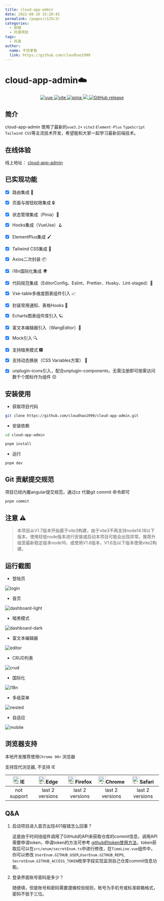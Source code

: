 ```yaml
---
title: cloud-app-admin
date: 2022-08-26 15:20:42
permalink: /pages/c125c3/
categories:
  - 前端
  - 开源项目
tags:
  - 开源
author: 
  name: 干巴爹兔
  link: https://github.com/cloudhao1999
---
```

<h1>cloud-app-admin☁️</h1>

<p align="center">
  <a href="https://github.com/vuejs/core">
    <img src="https://img.shields.io/badge/vue-3.2.38-brightgreen.svg" alt="vue">
  </a>
  <a href="https://github.com/vitejs/vite">
    <img src="https://img.shields.io/badge/vite-3.1.0-brightgreen.svg" alt="vite">
  </a>
  <a href="https://github.com/vuejs/pinia">
    <img src="https://img.shields.io/badge/pinia-2.0.21-brightgreen.svg" alt="pinia">
  </a>
  <a href="https://github.com/cloudhao1999/cloud-app-admin/blob/master/LICENSE">
    <img src="https://img.shields.io/github/license/cloudhao1999/cloud-app-admin">
  </a>
  <a href="https://github.com/cloudhao1999/cloud-app-admin/releases">
    <img src="https://img.shields.io/github/v/release/cloudhao1999/cloud-app-admin.svg" alt="GitHub release">
  </a>
</p>

## 简介

cloud-app-admin 使用了最新的`vue3.2+` `vite3` `Element-Plus` `TypeScript` `Tailwind CSS`等主流技术开发，希望能和大家一起学习最新前端技术。

## 在线体验

线上地址： [cloud-app-admin](https://cloudhao1999.github.io/cloud-app-admin/)

<!-- more -->

## 已实现功能

- [x] 路由集成 🧭
- [x] 页面与按钮权限集成 🔒
- [x] 状态管理集成（Pinia）🍍
- [x] Hooks集成（VueUse）🪝
- [x] ElementPlus集成 🖌️
- [x] Tailwind CSS集成 🌹
- [x] Axios二次封装 📦
- [x] i18n国际化集成 🌍
- [x] 代码规范集成（EditorConfig、Eslint、Prettier、Husky、Lint-staged）📒
- [x] Vxe-table多维度图表组件引入 📈
- [x] 封装常用通知、表格Hooks 🎺
- [x] Echarts图表组件库引入 🪐
- [x] 富文本编辑器引入（WangEditor）📝
- [x] Mock引入 🔍
- [x] 支持暗黑模式 🎆
- [x] 支持动态换肤（CSS Variables方案） 🌈
- [x] unplugin-icons引入，配合unplugin-components，无需注册即可按需访问数千个图标作为组件 😊


## 安装使用

- 获取项目代码

```bash
git clone https://github.com/cloudhao1999/cloud-app-admin.git
```

- 安装依赖

```bash
cd cloud-app-admin

pnpm install

```


- 运行

```bash
pnpm dev
```

## Git 贡献提交规范

项目已经内置angular提交规范，通过cz 代替git commit 命令即可

```bash
pnpm commit
```

## 注意 ⚠️
> 本项目从V1.7版本开始基于vite3构建，由于vite3不再支持node14.18以下版本，使用较低node版本进行安装或启动本项目可能会出现异常。推荐升级至最新稳定版本node16，或使用V1.6版本，V1.6及以下版本使用vite2构建。

## 运行截图

- 登陆页

![login](https://git.poker/cloudhao1999/image-hosting/blob/master/20220826/login.41b433yshg40.webp?raw=true)

- 首页

![dashboard-light](https://git.poker/cloudhao1999/image-hosting/blob/master/20220826/dashboard-light.7fm85zy718g0.webp?raw=true)

- 暗黑模式

![dashboard-dark](https://git.poker/cloudhao1999/image-hosting/blob/master/20220826/dashboard-dark.6rxmkn3qky40.webp?raw=true)

- 富文本编辑器

![editor](https://git.poker/cloudhao1999/image-hosting/blob/master/20220826/editor.4fzyoxc5dny0.webp?raw=true)

- CRUD列表

![crud](https://git.poker/cloudhao1999/image-hosting/blob/master/20220826/crud.3r60bn4lpoy0.webp?raw=true)

- 国际化

![i18n](https://git.poker/cloudhao1999/image-hosting/blob/master/20220826/i18n.2y5wa3mtdny0.webp?raw=true)

- 多级菜单

![nested](https://git.poker/cloudhao1999/image-hosting/blob/master/20220826/nested.50l04w1drgw0.webp?raw=true)

- 自适应

![mobile](https://git.poker/cloudhao1999/image-hosting/blob/master/20220826/mobile.1x2tmxjnfp34.webp?raw=true)

## 浏览器支持

本地开发推荐使用`Chrome 90+` 浏览器

支持现代浏览器, 不支持 IE

| [<img src="https://raw.githubusercontent.com/alrra/browser-logos/master/src/archive/internet-explorer_9-11/internet-explorer_9-11_48x48.png" alt="IE" width="24px" height="24px"  />](http://godban.github.io/browsers-support-badges/)IE | [<img src="https://raw.githubusercontent.com/alrra/browser-logos/master/src/edge/edge_48x48.png" alt=" Edge" width="24px" height="24px" />](http://godban.github.io/browsers-support-badges/)Edge | [<img src="https://raw.githubusercontent.com/alrra/browser-logos/master/src/firefox/firefox_48x48.png" alt="Firefox" width="24px" height="24px" />](http://godban.github.io/browsers-support-badges/)Firefox | [<img src="https://raw.githubusercontent.com/alrra/browser-logos/master/src/chrome/chrome_48x48.png" alt="Chrome" width="24px" height="24px" />](http://godban.github.io/browsers-support-badges/)Chrome | [<img src="https://raw.githubusercontent.com/alrra/browser-logos/master/src/safari/safari_48x48.png" alt="Safari" width="24px" height="24px" />](http://godban.github.io/browsers-support-badges/)Safari |
| :----------------------------------------------------------: | :----------------------------------------------------------: | :----------------------------------------------------------: | :----------------------------------------------------------: | :----------------------------------------------------------: |
|                         not support                          |                       last 2 versions                        |                       last 2 versions                        |                       last 2 versions                        |                       last 2 versions                        |

## Q&A

1. 启动项目进入首页出现401报错怎么回事？

   这是由于时间线组件调用了GitHub的API来获取仓库的commit信息，调用API需要申请token，申请token的方法可参考 [github的token使用方法](https://blog.csdn.net/chengwenyang/article/details/120060010)，token获取后可以在`src/enum/secretEnum.ts`中进行修改，在`TimeLine.vue`组件中，你可以修改 `UserEnum.GITHUB_USER`,`UserEnum.GITHUB_REPO`,` SecretEnum.GITHUB_ACCESS_TOKEN`枚举字段实现监测自己仓库commit信息功能。

2. 登录界面账号密码是多少？

   随便填，但是账号和密码需要遵循校验规则，账号为手机号或标准邮箱格式，密码不低于三位。

   

   

